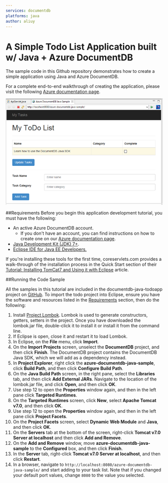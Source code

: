 ```yaml
---
services: documentdb
platforms: java
author: aliuy
---
```


# A Simple Todo List Application built w/ Java + Azure DocumentDB

The sample code in this Github repository demonstrates how to create a simple application using Java and Azure DocumentDB.

For a complete end-to-end walkthrough of creating the application, please visit the following [Azure documentation page](https://azure.microsoft.com/documentation/articles/documentdb-java-application/).

![My ToDo List Java application](./media/documentdb-java-application/image1.png)


##<a id="Requirements"></a>Requirements
Before you begin this application development tutorial, you must have the following:

- An active Azure DocumentDB account. 
  - If you don't have an account, you can find instructions on how to create one on our [Azure documentation page](https://azure.microsoft.com/documentation/articles/documentdb-create-account/).
- [Java Development Kit (JDK) 7+](http://www.oracle.com/technetwork/java/javase/downloads/index.html).
- [Eclipse IDE for Java EE Developers.](http://www.eclipse.org/downloads/packages/eclipse-ide-java-ee-developers/lunasr1)

If you're installing these tools for the first time, coreservlets.com provides a walk-through of the installation process in the Quick Start section of their [Tutorial: Installing TomCat7 and Using it with Eclipse](http://www.coreservlets.com/Apache-Tomcat-Tutorial/tomcat-7-with-eclipse.html) article. 

##<a id="Running"></a>Running the Code Sample

All the samples in this tutorial are included in the documentdb-java-todoapp project on [GitHub](https://github.com/Azure-Samples/documentdb-java-todoapp). To import the todo project into Eclipse, ensure you have the software and resources listed in the [Requirements](#Requirements) section, then do the following:

1. Install [Project Lombok](http://projectlombok.org/). Lombok is used to generate constructors, getters, setters in the project. Once you have downloaded the lombok.jar file, double-click it to install it or install it from the command line. 
2. If Eclipse is open, close it and restart it to load Lombok.
3. In Eclipse, on the **File** menu, click **Import**.
4. On the **Import Projects** screen, unselect the **DocumentDB** project, and then click **Finish**. The DocumentDB project contains the DocumentDB Java SDK, which we will add as a dependency instead.
5. In **Project Explorer**, right click the **azure-documentdb-java-sample**, click **Build Path**, and then click **Configure Build Path**.
6. On the **Java Build Path** screen, in the right pane, select the **Libraries** tab, and then click **Add External JARs**. Navigate to the location of the lombok.jar file, and click **Open**, and then click **OK**.
7. Use step 12 to open the **Properties** window again, and then in the left pane click **Targeted Runtimes**.
8. On the **Targeted Runtimes** screen, click **New**, select **Apache Tomcat v7.0**, and then click **OK**.
9. Use step 12 to open the **Properties** window again, and then in the left pane click **Project Facets**.
10. On the **Project Facets** screen, select **Dynamic Web Module** and **Java**, and then click **OK**.
11. On the **Servers** tab at the bottom of the screen, right-click **Tomcat v7.0 Server at localhost** and then click **Add and Remove**.
12. On the **Add and Remove** window, move **azure-documentdb-java-sample** to the **Configured** box, and then click **Finish**. 
13. In the **Server** tab, right-click **Tomcat v7.0 Server at localhost**, and then click **Restart**.
14. In a browser, navigate to `http://localhost:8080/azure-documentdb-java-sample/` and start adding to your task list. Note that if you changed your default port values, change `8080` to the value you selected.
